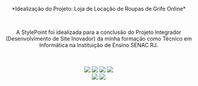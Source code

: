 <div align="center">
  <p>*Idealização do Projeto: Loja de Locação de Roupas de Grife Online*</p>
  <br>
  <p>A StylePoint foi idealizada para a conclusão do Projeto Integrador (Desenvolvimento de Site Inovador) da minha formação como Técnico em Informática na Instituição    de Ensino SENAC RJ.</p>
 <br><br>

  <img src="https://img.shields.io/badge/HTML5-E34F26?style=for-the-badge&logo=html5&logoColor=white" />
  <img src="https://img.shields.io/badge/CSS3-1572B6?style=for-the-badge&logo=css3&logoColor=white"/>
  <img src="https://img.shields.io/badge/Bootstrap-563D7C?style=for-the-badge&logo=bootstrap&logoColor=white"/>
  <img src="https://img.shields.io/badge/PHP-777BB4?style=for-the-badge&logo=php&logoColor=white"/>
  
  <br>
  <img src="https://user-images.githubusercontent.com/92002985/205776396-e08eac50-1335-42d8-b509-f4d68c6c257d.png" />
  <img src="https://user-images.githubusercontent.com/92002985/205776683-81557a13-3426-4714-8a0c-6d3ac81d1806.png"/>

</div>
